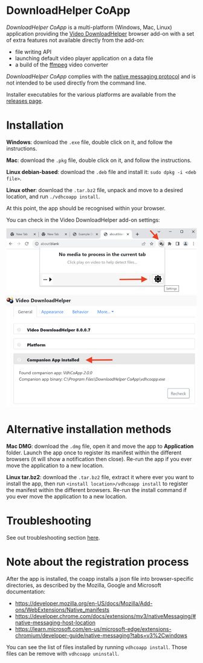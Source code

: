 # DownloadHelper CoApp

*DownloadHelper CoApp* is a multi-platform (Windows, Mac, Linux) application
providing the [Video DownloadHelper](https://downloadhelper.net/)
browser add-on with a set of extra features not available directly
from the add-on:

- file writing API
- launching default video player application on a data file
- a build of the [ffmpeg](http://ffmpeg.org/) video converter

*DownloadHelper CoApp* complies with the
[native messaging protocol](https://developer.mozilla.org/en-US/Add-ons/WebExtensions/Native_messaging)
and is not intended to be used directly from the command line.

Installer executables for the various platforms are available
from the [releases page](https://github.com/aclap-dev/vdhcoapp/releases).

# Installation

**Windows**: download the `.exe` file, double click on it, and follow the instructions.

**Mac**: download the `.pkg` file, double click on it, and follow the instructions.

**Linux debian-based**: download the `.deb` file and install it: `sudo dpkg -i <deb file>`.

**Linux other**: download the `.tar.bz2` file, unpack and move to a desired location, and run `./vdhcoapp install`.

At this point, the app should be recognised within your browser.

You can check in the Video DownloadHelper add-on settings:

![settings](./assets/instruction1.png "Settings")
![app check](./assets/instruction2.png "App check")

# Alternative installation methods

**Mac DMG**: download the `.dmg` file, open it and move the app to **Application** folder.
Launch the app once to register its manifest within the different browsers (it will show
a notification then close). Re-run the app if you ever move the application to a new location.

**Linux tar.bz2**: download the `.tar.bz2` file, extract it where ever you want to
install the app, then run `<install location>/vdhcoapp install` to register the
manifest within the different browsers. Re-run the install command if you ever move
the application to a new location.

# Troubleshooting

See out troubleshooting section [here](doc/Troubleshooting.md).

# Note about the registration process

After the app is installed, the coapp installs a json file into browser-specific directories,
as described by the Mozilla, Google and Microsoft documentation:

- https://developer.mozilla.org/en-US/docs/Mozilla/Add-ons/WebExtensions/Native_manifests
- https://developer.chrome.com/docs/extensions/mv3/nativeMessaging/#native-messaging-host-location
- https://learn.microsoft.com/en-us/microsoft-edge/extensions-chromium/developer-guide/native-messaging?tabs=v3%2Cwindows

You can see the list of files installed by running `vdhcoapp install`.
Those files can be remove with `vdhcoapp uninstall`.
